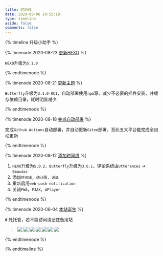 ```yaml
---
title: 时间线
date: 2020-08-08 14:55:19
type: timeline
aside: false
comments: false
---
```


{% timeline 升级小助手 %}

{% timenode 2020-08-23 [更新HEXO](https://ccknbc.github.io) %}

`HEXO`升级为`5.1.0`

{% endtimenode %}

{% timenode 2020-08-21 [更新主题](https://ccknbc.github.io) %}

`Butterfly`升级为`3.1.0-RC1`，自动部署使用`npm`源，减少不必要的插件安装，并缓存依赖目录，耗时明显减少

{% endtimenode %}

{% timenode 2020-08-18 [完成自动部署](https://ccknbc.github.io) %}

完成`Github Actions`自动部署，并自动更新`Gitee`部署，至此五大平台能完成全自动更新

{% endtimenode %}

{% timenode 2020-08-12 [添加时间线](https://ccknbc.github.io) %}

1. `HEXO`升级为`5.0.2`，`Butterfly`升级为`3.0.1`，评论系统由`Utterances` -> `Beaudar`
2. 添加`时间线`，`统计图`，`说说`
3. 重新启用`web-push-notification`
4. 关闭`PWA`，`PJAX`，`APlayer`

{% endtimenode %}

{% timenode 2020-06-04 [本站诞生](https://ccknbc.github.io) %}

**`6`** 处托管，若不能访问请记住备用站

><a href="https://ccknbc.now.sh/"><img src="https://img.shields.io/badge/Host-Vercle-0e83c"/></a> <a href="https://ccknbc.netlify.app/"><img src="https://img.shields.io/badge/Host-Netlify-0e83c"/></a> <a href="https://ccknbc.gitlab.io/"><img  src="https://img.shields.io/badge/Host-Gitee-0e83c"/></a> <a href="https://ccknbc.github.io/"><img src="https://img.shields.io/badge/Host-Gitee-0e83c"/></a> 
><a href="https://ccknbc.gitee.io/"><img src="https://img.shields.io/badge/Host-Gitee(推荐)-0e83c"/></a> <a href="https://y0znz6.coding-pages.com/"><img src="https://img.shields.io/badge/Host-Coding-0e83c"/></a>
><a href="https://8dx09s.coding-pages.com"><img src="https://img.shields.io/badge/点击前往-简约站-0e83c"/></a>

{% endtimenode %}

{% endtimeline %}